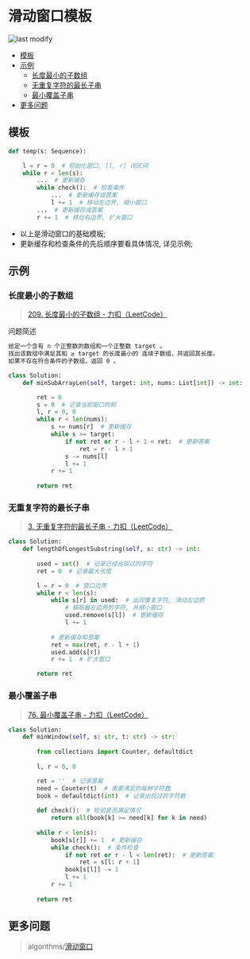 滑动窗口模板
===
<!--START_SECTION:badge-->

![last modify](https://img.shields.io/static/v1?label=last%20modify&message=2025-08-03%2022%3A42%3A16&color=yellowgreen&style=flat-square)

<!--END_SECTION:badge-->
<!--info
top: false
draft: false
hidden: false
tag: [algo_temp]
-->

<!-- TOC -->
- [模板](#模板)
- [示例](#示例)
    - [长度最小的子数组](#长度最小的子数组)
    - [无重复字符的最长子串](#无重复字符的最长子串)
    - [最小覆盖子串](#最小覆盖子串)
- [更多问题](#更多问题)
<!-- TOC -->

<!-- 相对链接路径
> algorithms/[xxx](../../../../algorithms/README.md#xxx)
-->

## 模板

```Python
def temp(s: Sequence):

    l = r = 0  # 初始化窗口, [l, r] 闭区间
    while r < len(s):
        ...  # 更新缓存
        while check():  # 检查条件
            ...  # 更新缓存或答案
            l += 1  # 移动左边界, 缩小窗口
        ...  # 更新缓存或答案
        r += 1  # 移动右边界, 扩大窗口
```
- 以上是滑动窗口的基础模板;
- 更新缓存和检查条件的先后顺序要看具体情况, 详见示例;

## 示例

### 长度最小的子数组
> [209. 长度最小的子数组 - 力扣（LeetCode）](https://leetcode.cn/problems/minimum-size-subarray-sum/)

问题简述
```txt
给定一个含有 n 个正整数的数组和一个正整数 target 。
找出该数组中满足其和 ≥ target 的长度最小的 连续子数组，并返回其长度。
如果不存在符合条件的子数组，返回 0 。
```

```Python
class Solution:
    def minSubArrayLen(self, target: int, nums: List[int]) -> int:

        ret = 0
        s = 0  # 记录当前窗口的和
        l, r = 0, 0
        while r < len(nums):
            s += nums[r]  # 更新缓存
            while s >= target:
                if not ret or r - l + 1 < ret:  # 更新答案
                    ret = r - l + 1
                s -= nums[l]
                l += 1
            r += 1
        
        return ret
```

### 无重复字符的最长子串
> [3. 无重复字符的最长子串 - 力扣（LeetCode）](https://leetcode-cn.com/problems/longest-substring-without-repeating-characters/)

```python
class Solution:
    def lengthOfLongestSubstring(self, s: str) -> int:
        
        used = set()  # 记录已经出现过的字符
        ret = 0  # 记录最大长度

        l = r = 0  # 窗口边界
        while r < len(s):
            while s[r] in used:  # 出现重复字符, 滑动左边界
                # 移除最左边界的字符, 并缩小窗口
                used.remove(s[l])  # 更新缓存
                l += 1
            
            # 更新缓存和答案
            ret = max(ret, r - l + 1)
            used.add(s[r])
            r += 1  # 扩大窗口

        return ret
```


### 最小覆盖子串
> [76. 最小覆盖子串 - 力扣（LeetCode）](https://leetcode.cn/problems/minimum-window-substring/)

```Python
class Solution:
    def minWindow(self, s: str, t: str) -> str:
        
        from collections import Counter, defaultdict
        
        l, r = 0, 0

        ret = ''  # 记录答案
        need = Counter(t)  # 需要满足的每种字符数
        book = defaultdict(int)  # 记录出现过的字符数
        
        def check():  # 检验是否满足情况
            return all(book[k] >= need[k] for k in need)
        
        while r < len(s):
            book[s[r]] += 1  # 更新缓存
            while check():  # 条件检查
                if not ret or r - l < len(ret):  # 更新答案
                    ret = s[l: r + 1]
                book[s[l]] -= 1
                l += 1
            r += 1
        
        return ret
```


## 更多问题
> algorithms/[滑动窗口](../../../../algorithms/README.md#滑动窗口)
